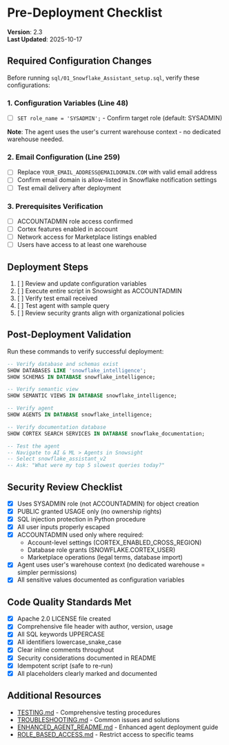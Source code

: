 # Pre-Deployment Checklist

**Version**: 2.3  
**Last Updated**: 2025-10-17

## Required Configuration Changes

Before running `sql/01_Snowflake_Assistant_setup.sql`, verify these configurations:

### 1. Configuration Variables (Line 48)
- [ ] `SET role_name = 'SYSADMIN';` - Confirm target role (default: SYSADMIN)

**Note**: The agent uses the user's current warehouse context - no dedicated warehouse needed.

### 2. Email Configuration (Line 259)
- [ ] Replace `YOUR_EMAIL_ADDRESS@EMAILDOMAIN.COM` with valid email address
- [ ] Confirm email domain is allow-listed in Snowflake notification settings
- [ ] Test email delivery after deployment

### 3. Prerequisites Verification
- [ ] ACCOUNTADMIN role access confirmed
- [ ] Cortex features enabled in account
- [ ] Network access for Marketplace listings enabled
- [ ] Users have access to at least one warehouse

## Deployment Steps

1. [ ] Review and update configuration variables
2. [ ] Execute entire script in Snowsight as ACCOUNTADMIN
3. [ ] Verify test email received
4. [ ] Test agent with sample query
5. [ ] Review security grants align with organizational policies

## Post-Deployment Validation

Run these commands to verify successful deployment:

```sql
-- Verify database and schemas exist
SHOW DATABASES LIKE 'snowflake_intelligence';
SHOW SCHEMAS IN DATABASE snowflake_intelligence;

-- Verify semantic view
SHOW SEMANTIC VIEWS IN DATABASE snowflake_intelligence;

-- Verify agent
SHOW AGENTS IN DATABASE snowflake_intelligence;

-- Verify documentation database
SHOW CORTEX SEARCH SERVICES IN DATABASE snowflake_documentation;

-- Test the agent
-- Navigate to AI & ML > Agents in Snowsight
-- Select snowflake_assistant_v2
-- Ask: "What were my top 5 slowest queries today?"
```

## Security Review Checklist

- [x] Uses SYSADMIN role (not ACCOUNTADMIN) for object creation
- [x] PUBLIC granted USAGE only (no ownership rights)
- [x] SQL injection protection in Python procedure
- [x] All user inputs properly escaped
- [x] ACCOUNTADMIN used only where required:
  - Account-level settings (CORTEX_ENABLED_CROSS_REGION)
  - Database role grants (SNOWFLAKE.CORTEX_USER)
  - Marketplace operations (legal terms, database import)
- [x] Agent uses user's warehouse context (no dedicated warehouse = simpler permissions)
- [x] All sensitive values documented as configuration variables

## Code Quality Standards Met

- [x] Apache 2.0 LICENSE file created
- [x] Comprehensive file header with author, version, usage
- [x] All SQL keywords UPPERCASE
- [x] All identifiers lowercase_snake_case
- [x] Clear inline comments throughout
- [x] Security considerations documented in README
- [x] Idempotent script (safe to re-run)
- [x] All placeholders clearly marked and documented

## Additional Resources

- [TESTING.md](TESTING.md) - Comprehensive testing procedures
- [TROUBLESHOOTING.md](TROUBLESHOOTING.md) - Common issues and solutions
- [ENHANCED_AGENT_README.md](ENHANCED_AGENT_README.md) - Enhanced agent deployment guide
- [ROLE_BASED_ACCESS.md](ROLE_BASED_ACCESS.md) - Restrict access to specific teams
